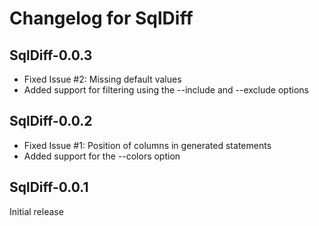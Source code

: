 Changelog for SqlDiff
=====================

SqlDiff-0.0.3
-------------
* Fixed Issue #2: Missing default values
* Added support for filtering using the --include and --exclude options

SqlDiff-0.0.2
-------------
* Fixed Issue #1: Position of columns in generated statements
* Added support for the --colors option

SqlDiff-0.0.1
-------------
Initial release